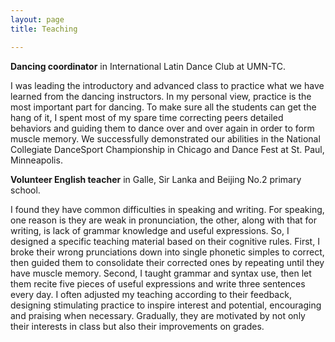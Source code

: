 ```yaml
---
layout: page
title: Teaching

---
```


**Dancing coordinator** in International Latin Dance Club at UMN-TC.

I was leading the introductory and advanced class to practice what we have learned from the dancing instructors. In my personal view, practice is the most important part for dancing. To make sure all the students can get the hang of it, I spent most of my spare time correcting peers detailed behaviors and guiding them to dance over and over again in order to form muscle memory. We successfully demonstrated our abilities in the National Collegiate DanceSport Championship in Chicago and Dance Fest at St. Paul, Minneapolis.


**Volunteer English teacher** in Galle, Sir Lanka and Beijing No.2 primary school.

I found they have common difficulties in speaking and writing. For speaking, one reason is they are weak in pronunciation, the other, along with that for writing, is lack of grammar knowledge and useful expressions. So, I designed a specific teaching material based on their cognitive rules. First, I broke their wrong prunciations down into single phonetic simples to correct, then guided them to consolidate their corrected ones by repeating until they have muscle memory. Second, I taught grammar and syntax use, then let them recite five pieces of useful expressions and write three sentences every day. I often adjusted my teaching according to their feedback, designing stimulating practice to inspire interest and potential, encouraging and praising when necessary. Gradually, they are motivated by not only their interests in class but also their improvements on grades. 
